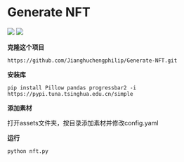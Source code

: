 # Generate NFT

![](https://img.shields.io/github/downloads/Jianghuchengphilip/Generate-NFT/Generate-NFT-v1.0/total)
![](https://img.shields.io/github/downloads/Jianghuchengphilip/Generate-NFT/Generate-NFT-v2.3/total)

**克隆这个项目**

```https://github.com/Jianghuchengphilip/Generate-NFT.git```

**安装库**

```pip install Pillow pandas progressbar2 -i https://pypi.tuna.tsinghua.edu.cn/simple```

**添加素材**

打开assets文件夹，按目录添加素材并修改config.yaml

**运行**

```python nft.py```




